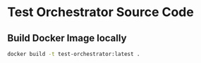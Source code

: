 # Test Orchestrator Source Code

## Build Docker Image locally

```bash
docker build -t test-orchestrator:latest .
```
